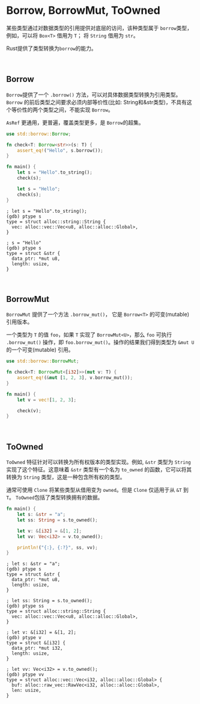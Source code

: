 # Borrow, BorrowMut, ToOwned

某些类型通过对数据类型的引用提供对底层的访问，该种类型属于 `borrow`类型，例如，可以将 `Box<T>` 借用为 `T`； 将 `String` 借用为 `str`。

Rust提供了类型转换为`borrow`的能力。

&nbsp;

## Borrow

`Borrow`提供了一个 `.borrow()` 方法，可以对具体数据类型转换为引用类型。`Borrow` 的前后类型之间要求必须内部等价性(比如: String和&str类型)，不具有这个等价性的两个类型之间，不能实现 `Borrow`。

`AsRef` 更通用，更普遍，覆盖类型更多，是 `Borrow`的超集。

```rust
use std::borrow::Borrow;

fn check<T: Borrow<str>>(s: T) {
    assert_eq!("Hello", s.borrow());
}

fn main() {
    let s = "Hello".to_string();
    check(s);

    let s = "Hello";
    check(s);
}
```

```x86asm
; let s = "Hello".to_string();
(gdb) ptype s
type = struct alloc::string::String {
  vec: alloc::vec::Vec<u8, alloc::alloc::Global>,
}

; s = "Hello"
(gdb) ptype s
type = struct &str {
  data_ptr: *mut u8,
  length: usize,
}
```

&nbsp;

## BorrowMut

`BorrowMut` 提供了一个方法 `.borrow_mut()`， 它是 `Borrow<T>` 的可变(mutable) 引用版本。

一个类型为 `T` 的值 `foo`，如果 `T` 实现了 `BorrowMut<U>`，那么 `foo` 可执行 `.borrow_mut()` 操作，即 `foo.borrow_mut()`。操作的结果我们得到类型为 `&mut U` 的一个可变(mutable) 引用。

```rust
use std::borrow::BorrowMut;

fn check<T: BorrowMut<[i32]>>(mut v: T) {
    assert_eq!(&mut [1, 2, 3], v.borrow_mut());
}

fn main() {
    let v = vec![1, 2, 3];

    check(v);
}
```

&nbsp;

## ToOwned

`ToOwned` 特征针对可以转换为所有权版本的类型实现。例如, `&str` 类型为 `String` 实现了这个特征。这意味着 `&str` 类型有一个名为 `to_owned` 的函数，它可以将其转换为 `String` 类型，这是一种包含所有权的类型。

通常可使用 `Clone` 将某些类型从借用变为 `owned`。但是 `Clone` 仅适用于从 `&T` 到 `T`。 `ToOwned`包括了类型转换拥有的数据。

```rust
fn main() {
    let s: &str = "a";
    let ss: String = s.to_owned();

    let v: &[i32] = &[1, 2];
    let vv: Vec<i32> = v.to_owned();

    println!("{:}, {:?}", ss, vv);
}
```

```x86asm
; let s: &str = "a";
(gdb) ptype s
type = struct &str {
  data_ptr: *mut u8,
  length: usize,
}

; let ss: String = s.to_owned(); 
(gdb) ptype ss
type = struct alloc::string::String {
  vec: alloc::vec::Vec<u8, alloc::alloc::Global>,
}

; let v: &[i32] = &[1, 2]; 
(gdb) ptype v
type = struct &[i32] {
  data_ptr: *mut i32,
  length: usize,
}

; let vv: Vec<i32> = v.to_owned();
(gdb) ptype vv
type = struct alloc::vec::Vec<i32, alloc::alloc::Global> {
  buf: alloc::raw_vec::RawVec<i32, alloc::alloc::Global>,
  len: usize,
}
```
